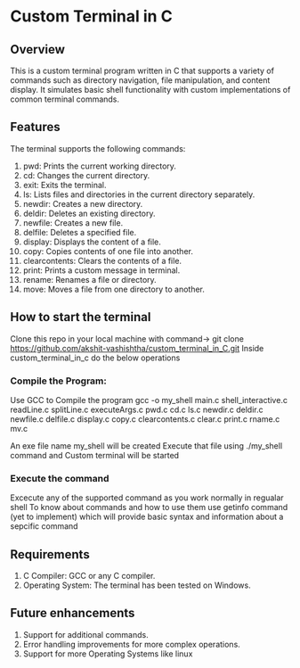 # Custom Terminal in C
## Overview
This is a custom terminal program written in C that supports a variety of commands such as directory navigation, file manipulation, and content display. It simulates basic shell functionality with custom implementations of common terminal commands.

## Features
The terminal supports the following commands:

1) pwd: Prints the current working directory.
2) cd: Changes the current directory.
3) exit: Exits the terminal.
4) ls: Lists files and directories in the current directory separately.
5) newdir: Creates a new directory.
6) deldir: Deletes an existing directory.
7) newfile: Creates a new file.
8) delfile: Deletes a specified file.
9) display: Displays the content of a file.
10) copy: Copies contents of one file into another.
11) clearcontents: Clears the contents of a file.
12) print: Prints a custom message in terminal.
13) rename: Renames a file or directory.
14) move: Moves a file from one directory to another.

## How to start the terminal
Clone this repo in your local machine with command-> git clone https://github.com/akshit-vashishtha/custom_terminal_in_C.git
Inside custom_terminal_in_c do the below operations
### Compile the Program:
Use GCC to Compile the program
gcc -o my_shell main.c shell_interactive.c readLine.c splitLine.c executeArgs.c pwd.c cd.c ls.c newdir.c deldir.c newfile.c delfile.c display.c copy.c clearcontents.c clear.c print.c rname.c mv.c

An exe file name my_shell will be created
Execute that file using ./my_shell command and Custom terminal will be started

### Execute the command 
Excecute any of the supported command as you work normally in regualar shell
To know about commands and how to use them use getinfo command (yet to implement) which will provide basic syntax and information about a sepcific command

## Requirements
1) C Compiler: GCC or any C compiler.
2) Operating System: The terminal has been tested on Windows.

## Future enhancements
1) Support for additional commands.
2) Error handling improvements for more complex operations.
3) Support for more Operating Systems like linux


